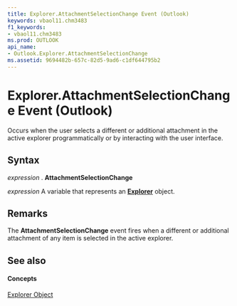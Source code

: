 ```yaml
---
title: Explorer.AttachmentSelectionChange Event (Outlook)
keywords: vbaol11.chm3483
f1_keywords:
- vbaol11.chm3483
ms.prod: OUTLOOK
api_name:
- Outlook.Explorer.AttachmentSelectionChange
ms.assetid: 9694482b-657c-82d5-9ad6-c1df644795b2
---
```



# Explorer.AttachmentSelectionChange Event (Outlook)

Occurs when the user selects a different or additional attachment in the active explorer programmatically or by interacting with the user interface.


## Syntax

 _expression_ . **AttachmentSelectionChange**

 _expression_ A variable that represents an **[Explorer](explorer-object-outlook.md)** object.


## Remarks

The  **AttachmentSelectionChange** event fires when a different or additional attachment of any item is selected in the active explorer.


## See also


#### Concepts


[Explorer Object](explorer-object-outlook.md)

